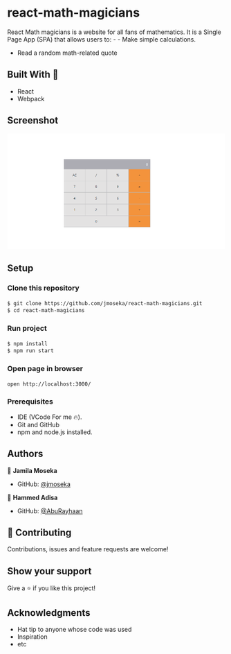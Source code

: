 # react-math-magicians

React Math magicians is a website for all fans of mathematics. It is a Single Page App (SPA) that allows users to: - - Make simple calculations. 

- Read a random math-related quote

## Built With 🔨

- React
- Webpack

## Screenshot

<img src="./src/assets/images/demo-proj.PNG" alt="project screenshot">

## Setup

### Clone this repository

```bash
$ git clone https://github.com/jmoseka/react-math-magicians.git
$ cd react-math-magicians
```

### Run project

```bash
$ npm install
$ npm run start
```

### Open page in browser
```bash
open http://localhost:3000/
```

### Prerequisites

- IDE (VCode For me 🔥).
- Git and GitHub
- npm and node.js installed.

## Authors


👤 **Jamila Moseka**

- GitHub: [@jmoseka](https://github.com/jmoseka)

👤 **Hammed Adisa**

- GitHub: [@AbuRayhaan](https://github.com/AbuRayhaan)

## 🤝 Contributing

Contributions, issues and feature requests are welcome!

## Show your support

Give a ⭐️ if you like this project!

## Acknowledgments

- Hat tip to anyone whose code was used
- Inspiration
- etc


